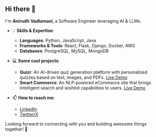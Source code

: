 ## Hi there 👋

I'm **Anirudh Vadlamani**, a Software Engineer leveraging AI & LLMs.
  
- 💡 **Skills & Expertise**:
  - **Languages**: Python, JavaScript, Java
  - **Frameworks & Tools**: React, Flask, Django, Docker, AWS
  - **Databases**: PostgreSQL, MySQL, MongoDB

- 💻 **Some cool projects**:
  - **Quizr**: An AI-driven quiz generation platform with personalized quizzes based on text, images, and PDFs. [Live Demo](https://tryquizr.com/)
  - **Smart Commerce**: An NLP-powered eCommerce site that brings intelligent search and wishlist capabilities to users. [Live Demo](https://smart-commerce-c674b9990c8a.herokuapp.com/)

- 📫 **How to reach me**:  
  - [LinkedIn](https://www.linkedin.com/in/anirudh-vadlamani)
  - [Twitter/X](https://x.com/ani_on_x)

Looking forward to connecting with you and building awesome things together! 🚀
